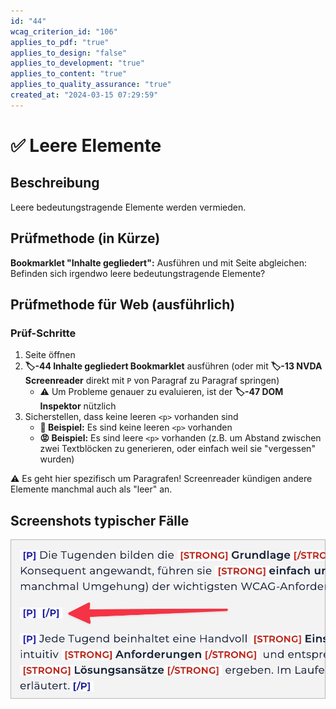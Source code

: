 ```yaml
---
id: "44"
wcag_criterion_id: "106"
applies_to_pdf: "true"
applies_to_design: "false"
applies_to_development: "true"
applies_to_content: "true"
applies_to_quality_assurance: "true"
created_at: "2024-03-15 07:29:59"
---
```


# ✅ Leere Elemente

## Beschreibung

Leere bedeutungstragende Elemente werden vermieden.

## Prüfmethode (in Kürze)

**Bookmarklet "Inhalte gegliedert":** Ausführen und mit Seite abgleichen: Befinden sich irgendwo leere bedeutungstragende Elemente?

## Prüfmethode für Web (ausführlich)

### Prüf-Schritte

1. Seite öffnen
1. **🏷️-44 Inhalte gegliedert Bookmarklet** ausführen (oder mit **🏷️-13 NVDA Screenreader** direkt mit `P` von Paragraf zu Paragraf springen)
    - ⚠️ Um Probleme genauer zu evaluieren, ist der **🏷️-47 DOM Inspektor** nützlich
1. Sicherstellen, dass keine leeren `<p>` vorhanden sind
    - **🙂 Beispiel:** Es sind keine leeren `<p>` vorhanden
    - **😡 Beispiel:** Es sind leere `<p>` vorhanden (z.B. um Abstand zwischen zwei Textblöcken zu generieren, oder einfach weil sie "vergessen" wurden)

⚠️ Es geht hier spezifisch um Paragrafen! Screenreader kündigen andere Elemente manchmal auch als "leer" an.

## Screenshots typischer Fälle

![Ein leerer Paragraf](images/ein-leerer-paragraf.png)